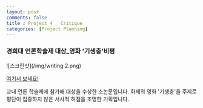 ```yaml
---
layout: post
comments: false
title : Project 4 _ Critique
categories: [Project Planning]
---
```


### 경희대 언론학술제 대상_영화 '기생충'비평

![스크린샷](/img/writing 2.png)

[여기서 보세요!](/pdf/언론학술제.pdf)

교내 언론 학술제에 참가해 대상을 수상한 소논문입니다. 화제의 영화 '기생충'을 주제로 평단이 집중하지 않은 서사적 허점을 조명한 기획입니다.
